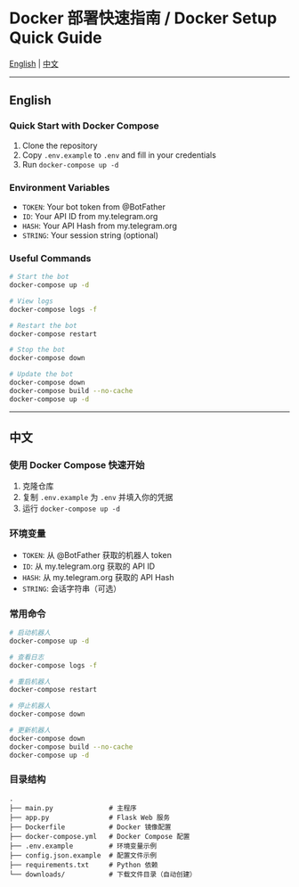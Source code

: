 # Docker 部署快速指南 / Docker Setup Quick Guide

[English](#english) | [中文](#中文)

---

## English

### Quick Start with Docker Compose

1. Clone the repository
2. Copy `.env.example` to `.env` and fill in your credentials
3. Run `docker-compose up -d`

### Environment Variables

- `TOKEN`: Your bot token from @BotFather
- `ID`: Your API ID from my.telegram.org
- `HASH`: Your API Hash from my.telegram.org
- `STRING`: Your session string (optional)

### Useful Commands

```bash
# Start the bot
docker-compose up -d

# View logs
docker-compose logs -f

# Restart the bot
docker-compose restart

# Stop the bot
docker-compose down

# Update the bot
docker-compose down
docker-compose build --no-cache
docker-compose up -d
```

---

## 中文

### 使用 Docker Compose 快速开始

1. 克隆仓库
2. 复制 `.env.example` 为 `.env` 并填入你的凭据
3. 运行 `docker-compose up -d`

### 环境变量

- `TOKEN`: 从 @BotFather 获取的机器人 token
- `ID`: 从 my.telegram.org 获取的 API ID
- `HASH`: 从 my.telegram.org 获取的 API Hash
- `STRING`: 会话字符串（可选）

### 常用命令

```bash
# 启动机器人
docker-compose up -d

# 查看日志
docker-compose logs -f

# 重启机器人
docker-compose restart

# 停止机器人
docker-compose down

# 更新机器人
docker-compose down
docker-compose build --no-cache
docker-compose up -d
```

### 目录结构

```
.
├── main.py              # 主程序
├── app.py               # Flask Web 服务
├── Dockerfile           # Docker 镜像配置
├── docker-compose.yml   # Docker Compose 配置
├── .env.example         # 环境变量示例
├── config.json.example  # 配置文件示例
├── requirements.txt     # Python 依赖
└── downloads/           # 下载文件目录（自动创建）
```
